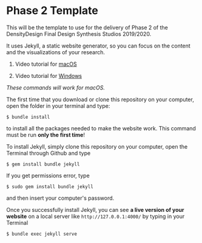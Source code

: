 # Phase 2 Template
This will be the template to use for the delivery of Phase 2 of the DensityDesign Final Design Synthesis Studios 2019/2020.

It uses Jekyll, a static website generator, so you can focus on the content and the visualizations of your research.

1. Video tutorial for [macOS](https://www.youtube.com/watch?v=WhrU9m82Wm8&list=PLLAZ4kZ9dFpOPV5C5Ay0pHaa0RJFhcmcB&index=2)

1. Video tutorial for [Windows](https://www.youtube.com/watch?v=LfP7Y9Ja6Qc&list=PLLAZ4kZ9dFpOPV5C5Ay0pHaa0RJFhcmcB&index=3)

*These commands will work for macOS.*

The first time that you download or clone this repository on your computer, open the folder in your terminal and type:

```
$ bundle install
```

to install all the packages needed to make the website work. This command must be run **only the first time**!

To install Jekyll, simply clone this repository on your computer, open the Terminal through Github and type

```
$ gem install bundle jekyll
```

If you get permissions error, type

```
$ sudo gem install bundle jekyll
```

and then insert your computer's password.

Once you successfully install Jekyll, you can see **a live version of your website** on a local server like `http://127.0.0.1:4000/` by typing in your Terminal

```
$ bundle exec jekyll serve
```
